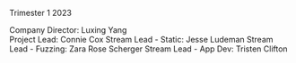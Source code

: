 Trimester 1 2023

Company Director:       Luxing Yang <br>
Project Lead:           Connie Cox
Stream Lead - Static:   Jesse Ludeman
Stream Lead - Fuzzing:  Zara Rose Scherger
Stream Lead - App Dev:  Tristen Clifton
